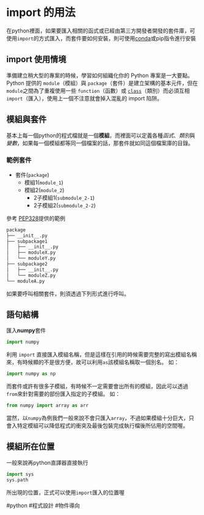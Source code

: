 # import 的用法
在python裡面，如果要匯入相關的函式或已經由第三方開發者開發的套件庫，可使用`import`的方式匯入，而套件要如何安裝，則可使用[conda](conda用法)或pip指令進行安裝

## import 使用情境
準備建立稍大型的專案的時候，學習如何組織化你的 Python 專案是一大要點。Python 提供的 `module`（模組）與 `package`（套件）是建立架構的基本元件，但在`module`之間為了重複使用一些 `function`（函數）或 [`class`](python_class語句)（類別）而必須互相 `import`（匯入），使用上一個不注意就會掉入混亂的 import 陷阱。

## 模組與套件
基本上每一個python的程式檔就是一個**模組**，而裡面可以定義各種*函式*、*類別*與*變數*，如果每一個模組都等同一個檔案的話，那套件就如同這個檔案庫的目錄。

### 範例套件
- 套件(`package`)
	- 模組1(`module_1`)
	- 模組2(`module_2`)
		- 2子模組1(`submodule_2-1`)
		- 2子模組2(`submodule_2-2`)

參考 [PEP328](https://www.python.org/dev/peps/pep-0328/#guido-s-decision '範例')提供的範例
```sh
package
├── __init__.py
├── subpackage1
│   ├── __init__.py
│   ├── moduleX.py
│   └── moduleY.py
├── subpackage2
│   ├── __init__.py
│   └── moduleZ.py
└── moduleA.py
```

如果要呼叫相關套件，則須透過下列形式進行呼叫。

## 語句結構
匯入**numpy**套件
```py
import numpy
```
利用 `import` 直接匯入模組名稱，但是這樣在引用的時候需要完整的寫出模組名稱來，有時候顯的不是很方便，故可以利用`as`該模組名稱取一個別名。
如：
```py
import numpy as np
```

而套件或許有很多子模組，有時候不一定需要會出所有的模組，因此可以透過`from`來針對需要的部份匯入指定的子模組。
如：
```py
from numpy import array as arr
```
當然，以`numpy`為例我們一般來說不會只匯入`array`，不過如果模組十分巨大，只會入特定模組可以降低程式的衝突及最後包裝完成執行檔後所佔用的空間喔。

## 模組所在位置
一般來說再python直譯器直接執行
```py
import sys
sys.path
```
所出現的位置，正式可以使用`import`匯入的位置喔



#python  #程式設計  #物件導向 
